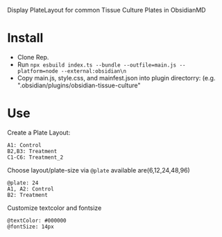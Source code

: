 Display PlateLayout for common Tissue Culture Plates in ObsidianMD

# Install

- Clone Rep.
- Run `npx esbuild index.ts --bundle --outfile=main.js --platform=node --external:obsidian\n`
- Copy main.js, style.css, and mainfest.json into plugin directorry: (e.g. ".obsidian/plugins/obsidian-tissue-culture"

# Use

Create a Plate Layout:

```tissue-plate
A1: Control
B2,B3: Treatment
C1-C6: Treatment_2
```

Choose layout/plate-size via `@plate` available are(6,12,24,48,96)

```tissue-plate
@plate: 24
A1, A2: Control
B2: Treatment
```


Customize textcolor and fontsize

```tissue-plate
@textColor: #000000
@fontSize: 14px
```

